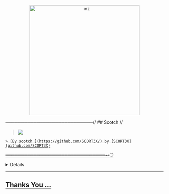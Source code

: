 <p align="center">

<img src="https://i.ibb.co/n0my5rj/Say-Scotch.jpg" alt="nz" width="350"/>

</p>
════════════════════════════//
## Scotch //

> <a href="https://youtube.com/channel/UCKlJw6zViJ_hgTXBKv6sXgw"><img src="https://img.shields.io/badge/Tutorial-Video-ff0000?style=for-the-badge&logo=youtube&logoColor=ff000000&link=https://www.youtube.com/c/BOTINDO" /><br>

	> [By scotch ](https://github.com/SCORT3X/) by [SCORT3X](github.com/SCORT3X)

════════════════════════════════⊷❍
<!-- Contact Owner -->

<b><details><summary>Contact</summary></b>

## ```Connect With Me```

<p align="center">

<a href="https://chat.whatsapp.com/LBTP0d3WtMtAu2HCvWGDi1"><img src="https://img.shields.io/badge/Contact Scotch-25D366?style=for-the-badge&logo=whatsapp&logoColor=white"

129

</p>

<a href="https://youtube.com/channel/UCKlJw6zViJ_hgTXBKv6sXgw"><img src="https://img.shields.io/badge/YT Scotch-ff0000?style=for-the-badge&logo=youtube&logoColor=ff000000&link=https://www.youtube.com/c/BOTINDO" /><br>

</p>

</details>

</details><hr>

## Thanks You ... ##


